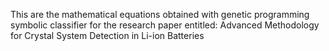 This are the mathematical equations obtained with genetic programming symbolic classifier for the research paper entitled: Advanced Methodology for Crystal System Detection in Li-ion Batteries
